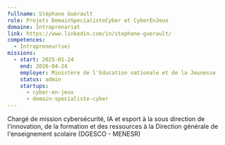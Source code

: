 ```yaml
---
fullname: Stéphane Guérault
role: Projets DemainSpecialisteCyber et CyberEnJeux
domaine: Intraprenariat
link: https://www.linkedin.com/in/stephane-guerault/
competences:
  - Intrapreneur(se)
missions:
  - start: 2025-01-24
    end: 2026-04-24
    employer: Ministère de l'Education nationale et de la Jeunesse
    status: admin
    startups:
      - cyber-en-jeux
      - demain-specialiste-cyber
---
```

Chargé de mission cybersécurité, IA et esport à la sous direction de l'innovation, de la formation et des ressources à la Direction générale de l'enseignement scolaire (DGESCO - MENESR)